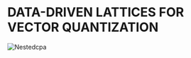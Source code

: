 # DATA-DRIVEN LATTICES FOR VECTOR QUANTIZATION
![Nestedcpa](https://github.com/BokoAssaf/DeepLatticeUVEQ/assets/143960995/e561319a-4e2a-4b68-a749-42375bc8a433)
